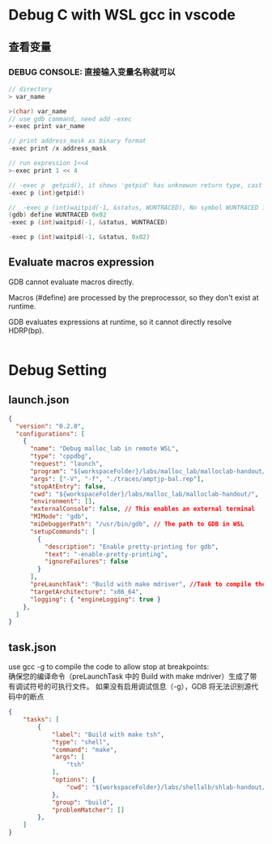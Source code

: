 
# Debug C with WSL gcc  in vscode

## 查看变量
### DEBUG CONSOLE:  直接输入变量名称就可以

```C
// directory 
> var_name

>(char) var_name
// use gdb command, need add -exec
>-exec print var_name

// print address_mask as binary format
-exec print /x address_mask

// run expression 1<<4
>-exec print 1 << 4

// -exec p  getpid(), it shows 'getpid' has unknowun return type, cast the call to its declared return type
-exec p (int)getpid()

//  -exec p (int)waitpid(-1, &status, WUNTRACED), No symbol WUNTRACED in current context
(gdb) define WUNTRACED 0x02
-exec p (int)waitpid(-1, &status, WUNTRACED)

-exec p (int)waitpid(-1, &status, 0x02)
```


## Evaluate macros expression
 GDB cannot evaluate macros directly.

Macros (#define) are processed by the preprocessor, so they don't exist at runtime.

GDB evaluates expressions at runtime, so it cannot directly resolve HDRP(bp).

```gdb

```


# Debug Setting

## launch.json

```json
{
  "version": "0.2.0",
  "configurations": [
    {
      "name": "Debug malloc_lab in remote WSL",
      "type": "cppdbg",
      "request": "launch",
      "program": "${workspaceFolder}/labs/malloc_lab/malloclab-handout/mdriver", // for Ubuntu
      "args": ["-V", "-f", "./traces/amptjp-bal.rep"],
      "stopAtEntry": false,
      "cwd": "${workspaceFolder}/labs/malloc_lab/malloclab-handout/",
      "environment": [],
      "externalConsole": false, // This enables an external terminal
      "MIMode": "gdb",
      "miDebuggerPath": "/usr/bin/gdb", // The path to GDB in WSL
      "setupCommands": [
        {
          "description": "Enable pretty-printing for gdb",
          "text": "-enable-pretty-printing",
          "ignoreFailures": false
        }
      ],
      "preLaunchTask": "Build with make mdriver", //Task to compile the code before running the debugger
      "targetArchitecture": "x86_64",
      "logging": { "engineLogging": true }
    },
  ]
}
```

## task.json

use gcc -g to compile the code to allow stop at breakpoints:  
确保您的编译命令（preLaunchTask 中的 Build with make mdriver）生成了带有调试符号的可执行文件。
如果没有启用调试信息（-g），GDB 将无法识别源代码中的断点

```json
{
    "tasks": [
        {
            "label": "Build with make tsh",
            "type": "shell",
            "command": "make",
            "args": [
                "tsh"
            ],
            "options": {
                "cwd": "${workspaceFolder}/labs/shellalb/shlab-handout/"
            },
            "group": "build",
            "problemMatcher": []
        },
    ]
}
```
